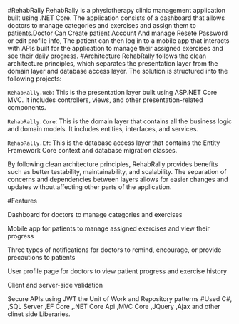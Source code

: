 #RehabRally
RehabRally is a physiotherapy clinic management application built using .NET Core. The application consists of a dashboard that allows doctors to manage categories and exercises and assign them to patients.Doctor Can Create patient Account And manage Resete Password or edit profile info, The patient can then log in to a mobile app that interacts with APIs built for the application to manage their assigned exercises and see their daily progress.
#Architecture
RehabRally follows the clean architecture principles, which separates the presentation layer from the domain layer and database access layer. The solution is structured into the following projects:

`RehabRally.Web`: This is the presentation layer built using ASP.NET Core MVC. It includes controllers, views, and other presentation-related components.

`RehabRally.Core`: This is the domain layer that contains all the business logic and domain models. It includes entities, interfaces, and services.

`RehabRally.Ef`: This is the database access layer that contains the Entity Framework Core context and database migration classes.

By following clean architecture principles, RehabRally provides benefits such as better testability, maintainability, and scalability. The separation of concerns and dependencies between layers allows for easier changes and updates without affecting other parts of the application.

#Features

Dashboard for doctors to manage categories and exercises

Mobile app for patients to manage assigned exercises and view their progress

Three types of notifications for doctors to remind, encourage, or provide precautions to patients

User profile page for doctors to view patient progress and exercise history

Client and server-side validation

Secure APIs using JWT
 the Unit of Work and Repository patterns
#Used
C#,
,SQL Server
,EF Core 
,.NET Core Api
,MVC Core
,JQuery
,Ajax
and other clinet side Liberaries.

